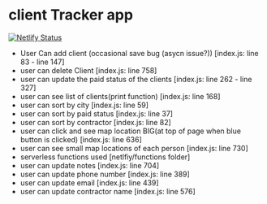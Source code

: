 # client Tracker app
[![Netlify Status](https://api.netlify.com/api/v1/badges/0a6e2a66-6275-4a44-bbff-0e6c7c747c38/deploy-status)](https://app.netlify.com/sites/strong-liger-95885c/deploys)
* User Can add client (occasional save bug (asycn issue?)) [index.js: line 83 - line 147]
* user can delete Client [index.js: line 758]
* user can update the paid status of the clients [index.js: line 262 - line 327]
* user can see list of clients(print function) [index.js: line 168]
* user can sort by city [index.js: line 59]
* user can sort by paid status [index.js: line 37]
* user can sort by contractor [index.js: line 82]
* user can click and see map location BIG(at top of page when blue button is clicked) [index.js: line 636]
* user can see small map locations of each person [index.js: line 730]
* serverless functions used [netlfiy/functions folder]
* user can update notes [index.js: line 704]
* user can update phone number [index.js: line 389]
* user can update email [index.js: line 439]
* user can update contractor name [index.js: line 576]

